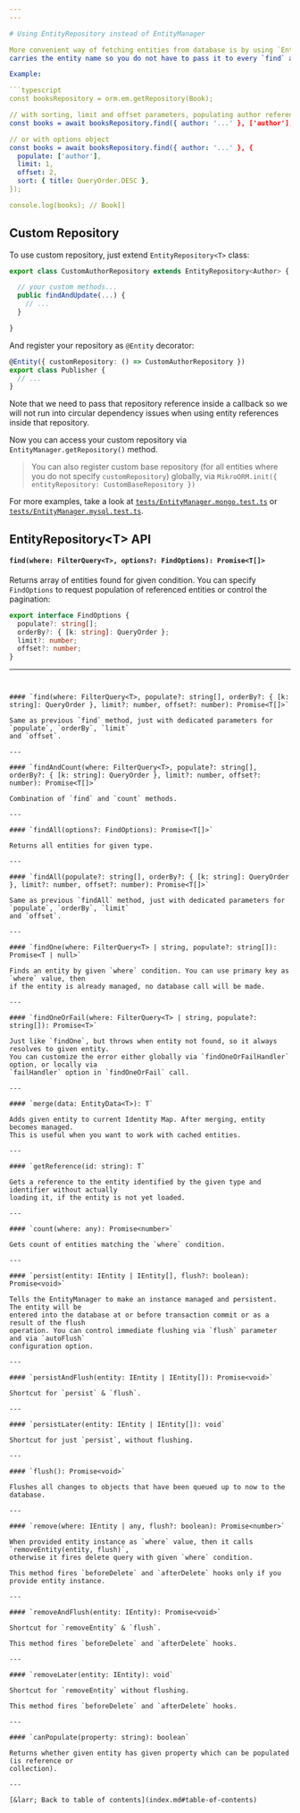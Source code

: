 ```yaml
---
---

# Using EntityRepository instead of EntityManager

More convenient way of fetching entities from database is by using `EntityRepository`, that
carries the entity name so you do not have to pass it to every `find` and `findOne` calls:

Example:

```typescript
const booksRepository = orm.em.getRepository(Book);

// with sorting, limit and offset parameters, populating author references
const books = await booksRepository.find({ author: '...' }, ['author'], { title: QueryOrder.DESC }, 2, 1);

// or with options object
const books = await booksRepository.find({ author: '...' }, { 
  populate: ['author'],
  limit: 1,
  offset: 2,
  sort: { title: QueryOrder.DESC },
});

console.log(books); // Book[]
```

## Custom Repository

To use custom repository, just extend `EntityRepository<T>` class:

```typescript
export class CustomAuthorRepository extends EntityRepository<Author> {

  // your custom methods...
  public findAndUpdate(...) {
    // ...
  }

}
```

And register your repository as `@Entity` decorator:

```typescript
@Entity({ customRepository: () => CustomAuthorRepository })
export class Publisher {
  // ...
}
```

Note that we need to pass that repository reference inside a callback so we will not run
into circular dependency issues when using entity references inside that repository.

Now you can access your custom repository via `EntityManager.getRepository()` method.

> You can also register custom base repository (for all entities where you do not specify 
`customRepository`) globally, via `MikroORM.init({ entityRepository: CustomBaseRepository })`

For more examples, take a look at
[`tests/EntityManager.mongo.test.ts`](https://github.com/mikro-orm/mikro-orm/blob/master/tests/EntityManager.mongo.test.ts)
or [`tests/EntityManager.mysql.test.ts`](https://github.com/mikro-orm/mikro-orm/blob/master/tests/EntityManager.mongo.test.ts).

## EntityRepository\<T\> API

#### `find(where: FilterQuery<T>, options?: FindOptions): Promise<T[]>`

Returns array of entities found for given condition. You can specify `FindOptions` to request
population of referenced entities or control the pagination:

```typescript
export interface FindOptions {
  populate?: string[];
  orderBy?: { [k: string]: QueryOrder };
  limit?: number;
  offset?: number;
}
```

---
```


#### `find(where: FilterQuery<T>, populate?: string[], orderBy?: { [k: string]: QueryOrder }, limit?: number, offset?: number): Promise<T[]>`

Same as previous `find` method, just with dedicated parameters for `populate`, `orderBy`, `limit`
and `offset`.

---

#### `findAndCount(where: FilterQuery<T>, populate?: string[], orderBy?: { [k: string]: QueryOrder }, limit?: number, offset?: number): Promise<T[]>`

Combination of `find` and `count` methods. 

---

#### `findAll(options?: FindOptions): Promise<T[]>`

Returns all entities for given type. 

---

#### `findAll(populate?: string[], orderBy?: { [k: string]: QueryOrder }, limit?: number, offset?: number): Promise<T[]>`

Same as previous `findAll` method, just with dedicated parameters for `populate`, `orderBy`, `limit`
and `offset`.

---

#### `findOne(where: FilterQuery<T> | string, populate?: string[]): Promise<T | null>`

Finds an entity by given `where` condition. You can use primary key as `where` value, then
if the entity is already managed, no database call will be made. 

---

#### `findOneOrFail(where: FilterQuery<T> | string, populate?: string[]): Promise<T>`

Just like `findOne`, but throws when entity not found, so it always resolves to given entity. 
You can customize the error either globally via `findOneOrFailHandler` option, or locally via 
`failHandler` option in `findOneOrFail` call.

---

#### `merge(data: EntityData<T>): T`

Adds given entity to current Identity Map. After merging, entity becomes managed. 
This is useful when you want to work with cached entities. 

---

#### `getReference(id: string): T`

Gets a reference to the entity identified by the given type and identifier without actually 
loading it, if the entity is not yet loaded.

---

#### `count(where: any): Promise<number>`

Gets count of entities matching the `where` condition. 

---

#### `persist(entity: IEntity | IEntity[], flush?: boolean): Promise<void>`

Tells the EntityManager to make an instance managed and persistent. The entity will be 
entered into the database at or before transaction commit or as a result of the flush 
operation. You can control immediate flushing via `flush` parameter and via `autoFlush`
configuration option. 

---

#### `persistAndFlush(entity: IEntity | IEntity[]): Promise<void>`

Shortcut for `persist` & `flush`.

---

#### `persistLater(entity: IEntity | IEntity[]): void`

Shortcut for just `persist`, without flushing. 

---

#### `flush(): Promise<void>`

Flushes all changes to objects that have been queued up to now to the database.

---

#### `remove(where: IEntity | any, flush?: boolean): Promise<number>`

When provided entity instance as `where` value, then it calls `removeEntity(entity, flush)`, 
otherwise it fires delete query with given `where` condition. 

This method fires `beforeDelete` and `afterDelete` hooks only if you provide entity instance.  

---

#### `removeAndFlush(entity: IEntity): Promise<void>`

Shortcut for `removeEntity` & `flush`.

This method fires `beforeDelete` and `afterDelete` hooks. 

---

#### `removeLater(entity: IEntity): void`

Shortcut for `removeEntity` without flushing. 

This method fires `beforeDelete` and `afterDelete` hooks. 

---

#### `canPopulate(property: string): boolean`

Returns whether given entity has given property which can be populated (is reference or
collection).

---

[&larr; Back to table of contents](index.md#table-of-contents)
